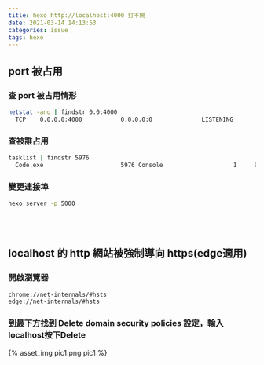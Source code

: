 ```yaml
---
title: hexo http://localhost:4000 打不開 
date: 2021-03-14 14:13:53
categories: issue
tags: hexo
---
```


## port 被占用

### 查 port 被占用情形
``` bash
netstat -ano | findstr 0.0:4000
  TCP    0.0.0.0:4000           0.0.0.0:0              LISTENING       5976
```

### 查被誰占用
``` bash
tasklist | findstr 5976
  Code.exe                      5976 Console                    1     92,008 K
```

### 變更連接埠
``` bash
hexo server -p 5000
```
<br> <br>

##  localhost 的 http 網站被強制導向 https(edge適用)

### 開啟瀏覽器
``` bash
chrome://net-internals/#hsts
edge://net-internals/#hsts
```

### 到最下方找到 Delete domain security policies 設定，輸入localhost按下Delete
<div style="width:500px">
	{% asset_img pic1.png pic1 %}
</div>